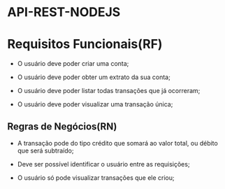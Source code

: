 # API-REST-NODEJS

# Requisitos Funcionais(RF)



- O usuário deve poder criar uma conta;

- O usuário deve poder obter um extrato da sua conta;

- O usuário deve poder listar todas transações que já ocorreram;

-  O usuário deve poder visualizar uma transação única;

## Regras de Negócios(RN)

- A transação pode do tipo crédito que somará ao valor total, ou débito que será subtraído;

- Deve ser possível identificar o usuário entre as requisições;

-  O usuário só pode visualizar transações que ele criou;

